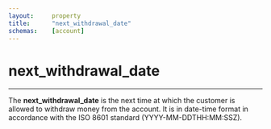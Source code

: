 ```yaml
---
layout:     property
title:      "next_withdrawal_date"
schemas:    [account]
---
```


# next_withdrawal_date

---

The **next_withdrawal_date** is the next time at which the customer is allowed to withdraw money from the account. It is in date-time format in accordance with the ISO 8601 standard (YYYY-MM-DDTHH:MM:SSZ).
